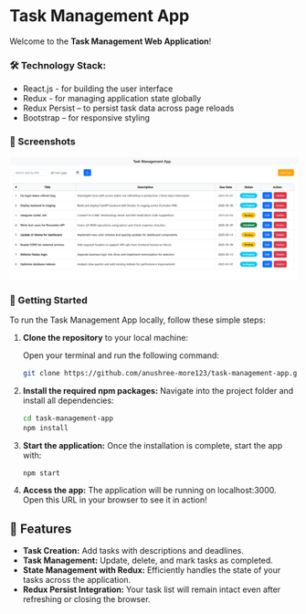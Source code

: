 # Task Management App

Welcome to the **Task Management Web Application**!

### 🛠️ Technology Stack:

- React.js - for building the user interface
- Redux - for managing application state globally
- Redux Persist – to persist task data across page reloads
- Bootstrap – for responsive styling

### 📸 Screenshots

<p align="center">
  <img src="Output/Output1.png" />
</p>

### 🚀 Getting Started

To run the Task Management App locally, follow these simple steps:

1. **Clone the repository** to your local machine:

   Open your terminal and run the following command:

   ```bash
   git clone https://github.com/anushree-more123/task-management-app.git
   ```

2. **Install the required npm packages:** Navigate into the project folder and install all dependencies:

   ```bash
   cd task-management-app
   npm install
   ```

3. **Start the application:** Once the installation is complete, start the app with:

   ```bash
   npm start
   ```

4. **Access the app:** The application will be running on localhost:3000. Open this URL in your browser to see it in action!

## 📄 Features

- **Task Creation:** Add tasks with descriptions and deadlines.
- **Task Management:** Update, delete, and mark tasks as completed.
- **State Management with Redux:** Efficiently handles the state of your tasks across the application.
- **Redux Persist Integration:** Your task list will remain intact even after refreshing or closing the browser.
